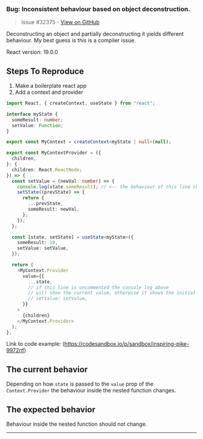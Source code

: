 ### Bug: Inconsistent behaviour based on object deconstruction.

> Issue #32375 - [View on GitHub](https://github.com/facebook/react/issues/32375)

Deconstructing an object and partially deconstructing it yields different behaviour. My best guess is this is a compiler issue.

React version: 19.0.0

## Steps To Reproduce

1. Make a boilerplate react app
2. Add a context and provider
```typescript
import React, { createContext, useState } from "react";

interface myState {
  someResult: number;
  setValue: Function;
}

export const MyContext = createContext<myState | null>(null);

export const MyContextProvider = ({
  children,
}: {
  children: React.ReactNode;
}) => {
  const setValue = (newVal: number) => {
    console.log(state.someResult); // <-- the behaviour of this line changes
    setState((prevState) => {
      return {
        ...prevState,
        someResult: newVal,
      };
    });
  };

  const [state, setState] = useState<myState>({
    someResult: 10,
    setValue: setValue,
  });

  return (
    <MyContext.Provider
      value={{
        ...state,
        // if this line is uncommented the console log above
        // will show the current value, otherwise it shows the initial
        // setValue: setValue,
      }}
    >
      {children}
    </MyContext.Provider>
  );
};
```

Link to code example:
(https://codesandbox.io/p/sandbox/inspiring-pike-9972nf)

## The current behavior
Depending on how `state` is passed to the `value` prop of the `Context.Provider` the behaviour inside the nested function changes.

## The expected behavior
Behaviour inside the nested function should not change.

---

